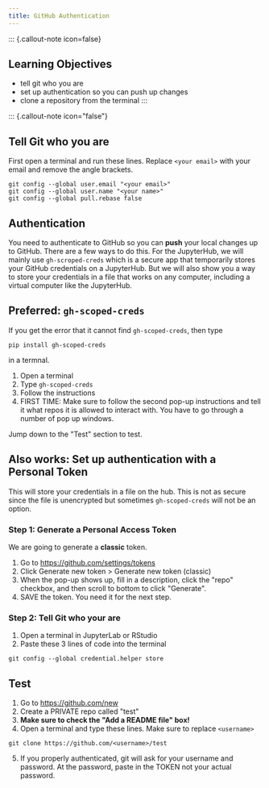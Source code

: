 ```yaml
---
title: GitHub Authentication
---
```


::: {.callout-note icon=false}

## Learning Objectives

-   tell git who you are
-   set up authentication so you can push up changes
-   clone a repository from the terminal
:::

::: {.callout-note icon="false"}

## Tell Git who you are

First open a terminal and run these lines. Replace `<your email>` with your email and remove the angle brackets.

```
git config --global user.email "<your email>"
git config --global user.name "<your name>"
git config --global pull.rebase false
```


## Authentication

You need to authenticate to GitHub so you can **push** your local changes up to GitHub. There are a few ways to do this. For the JupyterHub, we will mainly use `gh-scroped-creds` which is a secure app that temporarily stores your GitHub credentials on a JupyterHub. But we will also show you a way to store your credentials in a file that works on any computer, including a virtual computer like the JupyterHub.

## Preferred: `gh-scoped-creds`

If you get the error that it cannot find `gh-scoped-creds`, then type 
```
pip install gh-scoped-creds
```
in a termnal.


1. Open a terminal
2. Type `gh-scoped-creds`
3. Follow the instructions
4. FIRST TIME: Make sure to follow the second pop-up instructions and tell it what repos it is allowed to interact with. You have to go through a number of pop up windows.

Jump down to the "Test" section to test.

## Also works: Set up authentication with a Personal Token

This will store your credentials in a file on the hub. This is not as secure since the file is unencrypted but sometimes `gh-scoped-creds` will not be an option.

### Step 1: Generate a Personal Access Token

We are going to generate a **classic** token.

1. Go to https://github.com/settings/tokens
2. Click Generate new token > Generate new token (classic)
3. When the pop-up shows up, fill in a description, click the "repo" checkbox, and then scroll to bottom to click "Generate".
4. SAVE the token. You need it for the next step.

### Step 2: Tell Git who your are

1. Open a terminal in JupyterLab or RStudio
2. Paste these 3 lines of code into the terminal
```
git config --global credential.helper store
```

## Test

1. Go to https://github.com/new
2. Create a PRIVATE repo called "test"
3. **Make sure to check the "Add a README file" box!**
4. Open a terminal and type these lines. Make sure to replace `<username>`
```
git clone https://github.com/<username>/test
```
5. If you properly authenticated, git will ask for your username and password. At the password, paste in the TOKEN not your actual password.


